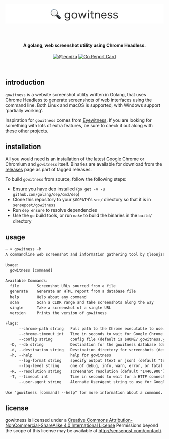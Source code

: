 <h1 align="center">
  <br>
  <a href="https://github.com/sensepost/objection">
    <img src="images/gowitness-logo.png" alt="objection"></a>
  <br>
  <br>
</h1>

<h4 align="center">A golang, web screenshot utility using Chrome Headless.</h4>
<p align="center">
  <a href="https://twitter.com/leonjza"><img src="https://img.shields.io/badge/Twitter-%40leonjza-blue.svg" alt="@leonjza" height="18"></a>
  <a href="https://goreportcard.com/report/github.com/sensepost/gowitness"><img src="https://goreportcard.com/badge/github.com/sensepost/gowitness" alt="Go Report Card" height="18"></a>
</p>
<br>

## introduction

`gowitness` is a website screenshot utility written in Golang, that uses Chrome Headless to generate screenshots of web interfaces using the command line. Both Linux and macOS is supported, with Windows support 'partially working'.

Inspiration for `gowitness` comes from [Eyewitness](https://github.com/ChrisTruncer/EyeWitness). If you are looking for something with lots of extra features, be sure to check it out along with these [other](https://github.com/afxdub/http-screenshot-html) [projects](https://github.com/breenmachine/httpscreenshot).

## installation

All you would need is an installation of the latest Google Chrome or Chromium and `gowitness` itself. Binaries are available for download from the [releases](https://github.com/sensepost/gowitness/releases) page as part of tagged releases.

To build `gowitness` from source, follow the following steps:

* Ensure you have [dep](https://github.com/golang/dep) installed (`go get -v -u github.com/golang/dep/cmd/dep`)
* Clone this repository to your `$GOPATH`'s `src/` directory so that it is in `sensepost/gowitness`
* Run `dep ensure` to resolve dependencies
* Use the `go` build tools, or run `make` to build the binaries in the `build/` directory

## usage

```txt
~ » gowitness -h
A commandline web screenshot and information gathering tool by @leonjza

Usage:
  gowitness [command]

Available Commands:
  file        Screenshot URLs sourced from a file
  generate    Generate an HTML report from a database file
  help        Help about any command
  scan        Scan a CIDR range and take screenshots along the way
  single      Take a screenshot of a single URL
  version     Prints the version of gowitness

Flags:
      --chrome-path string   Full path to the Chrome executable to use. By default, gowitness will search for Google Chrome
      --chrome-timeout int   Time in seconds to wait for Google Chrome to finish a screenshot (default 90)
      --config string        config file (default is $HOME/.gowitness.yaml)
  -D, --db string            Destination for the gowitness database (default "gowitness.db")
  -d, --destination string   Destination directory for screenshots (default ".")
  -h, --help                 help for gowitness
      --log-format string    specify output (text or json) (default "text")
      --log-level string     one of debug, info, warn, error, or fatal (default "info")
  -R, --resolution string    screenshot resolution (default "1440,900")
  -T, --timeout int          Time in seconds to wait for a HTTP connection (default 3)
      --user-agent string    Alernate UserAgent string to use for Google Chrome (default "Mozilla/5.0 (X11; Linux x86_64) AppleWebKit/537.36 (KHTML, like Gecko) Chrome/60.0.3112.50 Safari/537.36")

Use "gowitness [command] --help" for more information about a command.
```

## license

gowitness is licensed under a [Creative Commons Attribution-NonCommercial-ShareAlike 4.0 International License](http://creativecommons.org/licenses/by-nc-sa/4.0/) Permissions beyond the scope of this license may be available at http://sensepost.com/contact/.

